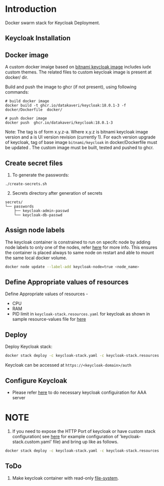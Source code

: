 # Introduction
Docker swarm stack for Keycloak Deployment.

## Keycloak Installation

## Docker image
A custom docker imaige based on [bitnami keycloak image](https://hub.docker.com/r/bitnami/keycloak/) includes iudx custom themes. The related files to custom keycloak image is present at docker/ dir.

Build and push the image to ghcr (if not present), using following commands:

``` 
# build docker image
docker build -t ghcr.io/datakaveri/keycloak:18.0.1-3 -f docker/Dockerfile  docker/  

# push docker image
docker push  ghcr.io/datakaveri/keycloak:18.0.1-3
```
Note: The tag is of form x.y.z-a. Where x.y.z is bitnami keycloak image version and a is UI version revision (currently 1). For each version upgrade of keycloak, tag of  base image ``bitnami/keycloak`` in docker/Dockerfile must be updated . The custom image must be built, tested and pushed to ghcr.

## Create secret files
1. To generate the passwords:
```console
./create-secrets.sh
```
2. Secrets directory after generation of secrets
```
secrets/
└── passwords
    ├── keycloak-admin-passwd
    └── keycloak-db-passwd
```
   
   
## Assign node labels

The keycloak container is constrained to run on specifc node by adding node labels to only one of the nodes, refer [here](https://docs.docker.com/engine/swarm/services/#placement-constraints) for more info. This ensures the container is placed always to same node on restart and able to mount the same local docker volume.
```sh
docker node update --label-add keycloak-node=true <node_name>
```

## Define Appropriate values of resources

Define Appropriate values of resources -
- CPU 
- RAM 
- PID limit 
in `keycloak-stack.resources.yaml`  for keycloak as shown in sample resource-values file for [here](example-keycloak-stack.resources.yaml)

## Deploy
Deploy Keycloak stack:
```sh
docker stack deploy -c keycloak-stack.yaml -c keycloak-stack.resources.yaml keycloak
```
Keycloak can be accessed at ``https://<keycloak-domain>/auth``
## Configure Keycloak
* Please refer [here](https://github.com/datakaveri/iudx-aaa-server#keycloak-setup) to do necessary keycloak configuiration for AAA server

# NOTE
1. If you need to expose the HTTP Port of keycloak or have custom stack configuration( see [here](example-keycloak-stack.custom.yaml) for example configuration of 'keycloak-stack.custom.yaml' file)  and bring up like as follows. 
```sh
docker stack deploy -c keycloak-stack.yaml -c keycloak-stack.resources.yaml -c keycloak-stack.custom.yaml keycloak
```

## ToDo
1. Make keycloak container with read-only [file-system](https://github.com/bitnami/bitnami-docker-keycloak/issues/31).
